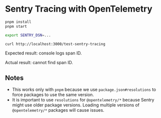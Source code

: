 # Sentry Tracing with OpenTelemetry

```bash
pnpm install
pnpm start

export SENTRY_DSN=...

curl http://localhost:3000/test-sentry-tracing
```

Expected result: console logs span ID.

Actual result: cannot find span ID.

## Notes

- This works only with `pnpm` because we use `package.json#resolutions` to force packages to use the same version.
- It is important to use `resolutions` for `@opentelemetry/*` because Sentry might use older package versions. Loading multiple versions of `@opentelemetry/*` packages will cause issues.